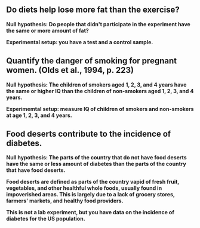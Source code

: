 ## Do diets help lose more fat than the exercise?

<b>Null hypothesis<b/>: Do people that didn't participate in the experiment have the same or more amount of fat?

Experimental setup: you have a test and a control sample.

## Quantify the danger of smoking for pregnant women. (Olds et al., 1994, p. 223)

<b>Null hypothesis</b>: The children of smokers aged 1, 2, 3, and 4 years have the same or higher IQ than the children of non-smokers aged 1, 2, 3, and 4 years.

Experimemtal setup: measure IQ of children of smokers and non-smokers at age 1, 2, 3, and 4 years.

## Food deserts contribute to the incidence of diabetes.

<b>Null hypothesis</b>: The parts of the country that do not have food deserts have the same or less amount of diabetes than the parts of the country that have food deserts.

Food deserts are defined as parts of the country vapid of fresh fruit, vegetables, and other healthful whole foods, usually found in impoverished areas. This is largely due to a lack of grocery stores, farmers' markets, and healthy food providers.

This is not a lab experiment, but you have data on the incidence of diabetes for the US population.
